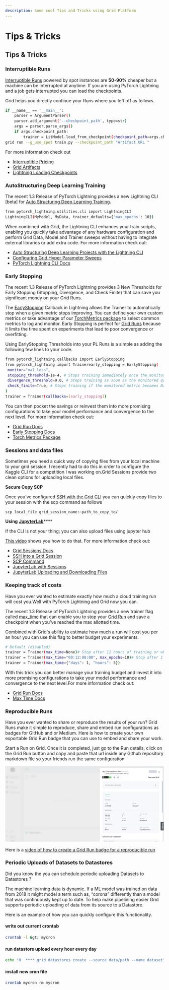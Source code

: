 ```yaml
---
description: Some cool Tips and Tricks using Grid Platform
---
```


# Tips & Tricks

## Tips & Tricks

### Interruptible Runs

[Interruptible Runs](../products/runs/interruptible-machines.md) powered by spot instances are **50-90%** cheaper but a machine can be interrupted at anytime. If you are using PyTorch Lightning and a job gets interrupted you can load the checkpoints.

Grid helps you directly continue your Runs where you left off as follows.

```bash
if __name__ == '__main__':
    parser = ArgumentParser()
    parser.add_argument('--checkpoint_path', type=str)
    args = parser.parse_args()
    if args.checkpoint_path:
        trainer = LitModel.load_from_checkpoint(checkpoint_path=args.checkpoint_path)
grid run --g_use_spot train.py --checkpoint_path "Artifact URL "
```

For more information check out

* [Interruptible Pricing](https://docs.grid.ai/platform/billing-rates)
* [Grid Artifacts](https://docs.grid.ai/products/runs/artifacts)
* [Lightning Loading Checkpoints](https://pytorch-lightning.readthedocs.io/en/latest/common/weights_loading.html)

### AutoStructuring Deep Learning Training

The recent 1.3 Release of PyTorch Lightning provides a new Lightning CLI \[beta\] for [Auto Structuring Deep Learning Training](https://devblog.pytorchlightning.ai/auto-structuring-deep-learning-projects-with-the-lightning-cli-9f40f1ef8b36).

```bash
from pytorch_lightning.utilities.cli import LightningCLI
LightningCLI(MyModel, MyData, trainer_defaults={'max_epochs': 10})
```

When combined with Grid, the Lightning CLI enhances your train scripts, enabling you quickly take advantage of any hardware configuration and perform Grid Data, Model and Trainer sweeps without having to integrate external libraries or add extra code. For more information check out:

* [Auto Structuring Deep Learning Projects with the Lightning CLI](https://devblog.pytorchlightning.ai/auto-structuring-deep-learning-projects-with-the-lightning-cli-9f40f1ef8b36)
* [Configuring Grid Hyper Parameter Sweeps](https://docs.grid.ai/products/runs/sweep-syntax)
* [PyTorch Lightning CLI Docs](https://pytorch-lightning.readthedocs.io/en/latest/common/lightning_cli.html)

### Early Stopping

The recent 1.3 Release of PyTorch Lightning provides 3 New Thresholds for Early Stopping \(Stopping, Divergence, and Check Finite\) that can save you significant money on your Grid Runs.

The [EarlyStopping](https://pytorch-lightning.readthedocs.io/en/latest/common/early_stopping.html) Callback in Lightning allows the Trainer to automatically stop when a given metric stops improving. You can define your own custom metrics or take advantage of our [TorchMetrics package](https://bit.ly/2RxOvVp) to select common metrics to log and monitor. Early Stopping is perfect for [Grid Runs](https://docs.grid.ai/products/runs#runs) because it limits the time spent on experiments that lead to poor convergence or overfitting.

Using EarlyStopping Thresholds into your PL Runs is a simple as adding the following few lines to your code.

```bash
from pytorch_lightning.callbacks import EarlyStopping
from pytorch_lightning import Trainerearly_stopping = EarlyStopping(
 monitor="val_loss",
 stopping_threshold=1e-4, # Stops training immediately once the monitored quantity reaches this threshold
 divergence_threshold=9.0, # Stops training as soon as the monitored quantity becomes worse than this threshold
 check_finite=True, # Stops training if the monitored metric becomes NaN or infinite.
)
trainer = Trainer(callbacks=[early_stopping])
```

You can then pocket the savings or reinvest them into more promising configurations to take your model performance and convergence to the next level. For more information check out:

* [Grid Run Docs](https://bit.ly/3fyBRgT)
* [Early Stopping Docs](https://bit.ly/3fnIUZu)
* [Torch Metrics Package](https://bit.ly/2RxOvVp)

### Sessions and data files

Sometimes you need a quick way of copying files from your local machine to your grid session. I recently had to do this in order to configure the Kaggle CLI for a competition I was working on.Grid Sessions provide two clean options for uploading local files.

**Secure Copy SCP**

Once you’ve configured [SSH with the Grid CLI](https://docs.grid.ai/products/sessions/how-to-ssh-into-a-session?utm_source=slack&utm_medium=social&utm_campaign=tip-of-week) you can quickly copy files to your session with the scp command as follows

```text
scp local_file grid_session_name:~path_to_copy_to/
```

**Using** [**JupyterLab**](https://docs.grid.ai/products/sessions/jupyterlab-with-sessions?utm_source=slack&utm_medium=social&utm_campaign=tip-of-week)\*\*\*\*

If the CLI is not your thing; you can also upload files using jupyter hub

[This video](https://www.youtube.com/watch?time_continue=14&v=1bd2QHqQSH4&feature=emb_title) shows you how to do that. For more information check out:

* [Grid Sessions Docs](https://docs.grid.ai/products/sessions?utm_source=slack&utm_medium=social&utm_campaign=tip-of-week)
* [SSH into a Grid Session](https://docs.grid.ai/products/sessions/how-to-ssh-into-a-session?utm_source=slack&utm_medium=social&utm_campaign=tip-of-week)
* [SCP Command](https://linuxize.com/post/how-to-use-scp-command-to-securely-transfer-files/)
* [JupyterLab with Sessions](https://docs.grid.ai/products/sessions/jupyterlab-with-sessions?utm_source=slack&utm_medium=social&utm_campaign=tip-of-week)
* [JupyterLab Uploading and Downloading Files](https://jupyterlab.readthedocs.io/en/stable/user/files.html#uploading-and-downloading)

### Keeping track of costs

Have you ever wanted to estimate exactly how much a cloud training run will cost you.Well with PyTorch Lightning and Grid now you can.

The recent 1.3 Release of PyTorch Lightning provides a new trainer flag called [max\_time](https://pytorch-lightning.readthedocs.io/en/1.3.1/common/trainer.html?utm_source=social&utm_medium=slack&utm_campaign=tip_of_week#max-time) that can enable you to stop your [Grid Run](https://docs.grid.ai/products/runs#runs) and save a checkpoint when you’ve reached the max allotted time.

Combined with Grid's ability to estimate how much a run will cost you per an hour you can use this flag to better budget your experiments.

```bash
# Default (disabled)
trainer = Trainer(max_time=None)# Stop after 12 hours of training or when reaching 10 epochs (string)
trainer = Trainer(max_time="00:12:00:00", max_epochs=10)# Stop after 1 day and 5 hours (dict)
trainer = Trainer(max_time={"days": 1, "hours": 5})
```

With this trick you can better manage your training budget and invest it into more promising configurations to take your model performance and convergence to the next level.For more information check out:

* [Grid Run Docs](https://bit.ly/3fyBRgT)
* [Max Time Docs](https://pytorch-lightning.readthedocs.io/en/1.3.1/common/trainer.html?utm_source=social&utm_medium=slack&utm_campaign=tip_of_week#max-time)

### Reproducible Runs

Have you ever wanted to share or reproduce the results of your run? Grid Runs make it simple to reproduce, share and embed run configurations as badges for GitHub and or Medium. Here is how to create your own exportable Grid Run badge that you can use to embed and share your work.

Start a Run on Grid. Once it is completed, just go to the Run details, click on the Grid Run button and copy and paste that url inside any Github repository markdown file so your friends run the same configuration

![](/images/platform/share-run.png)

Here is a [video of how to create a Grid Run badge for a reproducible run](../products/runs/sharing-runs.md#generate-a-run-badge-for-github)

### Periodic Uploads of Datasets to Datastores

Did you know the you can schedule periodic uploading Datasets to Datastores ?

The machine learning data is dynamic. If a ML model was trained on data from 2018 it might model a term such as, “corona” differently than a model that was continuously kept up to date. To help make pipelining easier Grid supports periodic uploading of data from its source to a Datastore.

Here is an example of how you can quickly configure this functionality.

#### write out current crontab

```bash
crontab -l &gt; mycron
```

#### run datastore upload every hour every day

```bash
echo "0  **** grid datastores create --source data/path --name dataset" &gt;&gt; mycron
```

#### install new cron file

```bash
crontab mycron rm mycron
```

